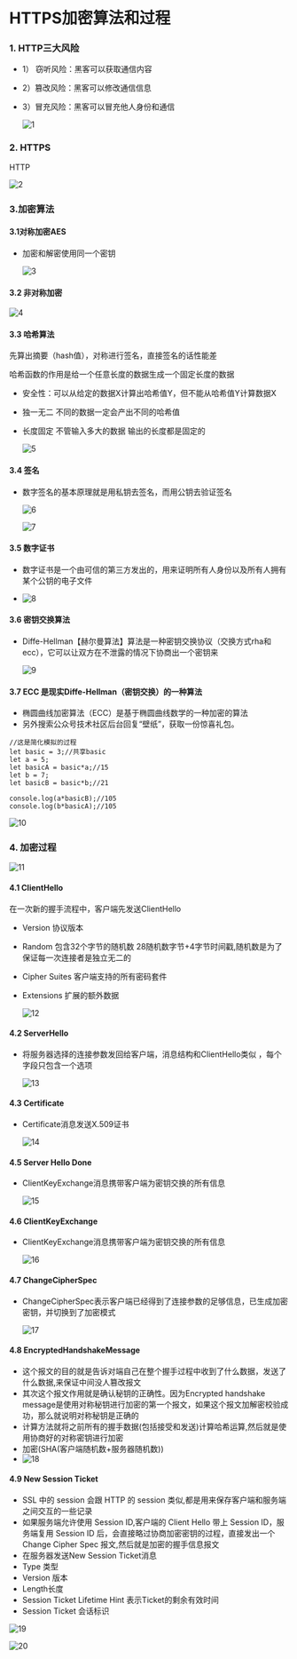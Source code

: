 # HTTPS加密算法和过程



### 1. HTTP三大风险

- 1） 窃听风险：黑客可以获取通信内容

- 2）篡改风险：黑客可以修改通信信息

- 3）冒充风险：黑客可以冒充他人身份和通信

  ![1](.\images\1.png)

### 2. HTTPS

HTTP

![2](.\images\2.png)

### 3.加密算法

#### 3.1对称加密AES

- 加密和解密使用同一个密钥

  ![3](.\images\3.png)

#### 3.2 非对称加密

![4](.\images\4.png)

#### 3.3 哈希算法

先算出摘要（hash值），对称进行签名，直接签名的话性能差

哈希函数的作用是给一个任意长度的数据生成一个固定长度的数据

- 安全性：可以从给定的数据X计算出哈希值Y，但不能从哈希值Y计算数据X

- 独一无二 不同的数据一定会产出不同的哈希值

- 长度固定 不管输入多大的数据 输出的长度都是固定的

  ![5](.\images\5.png)

#### 3.4 签名

- 数字签名的基本原理就是用私钥去签名，而用公钥去验证签名

  ![6](.\images\6.png)

  ![7](.\images\7.png)

#### 3.5 数字证书

- 数字证书是一个由可信的第三方发出的，用来证明所有人身份以及所有人拥有某个公钥的电子文件

  

- ![8](.\images\8.png)

#### 3.6 密钥交换算法

- Diffe-Hellman【赫尔曼算法】算法是一种密钥交换协议（交换方式rha和ecc），它可以让双方在不泄露的情况下协商出一个密钥来

  ![9](.\images\9.png)

#### 3.7 ECC 是现实Diffe-Hellman（密钥交换）的一种算法

- 椭圆曲线加密算法（ECC）是基于椭圆曲线数学的一种加密的算法
- 另外搜索公众号技术社区后台回复“壁纸”，获取一份惊喜礼包。

```
//这是简化模拟的过程
let basic = 3;//共享basic
let a = 5;
let basicA = basic*a;//15
let b = 7;
let basicB = basic*b;//21

console.log(a*basicB);//105
console.log(b*basicA);//105
```



![10](.\images\10.png)

### 4. 加密过程

![11](.\images\11.png)

#### 4.1 ClientHello

在一次新的握手流程中，客户端先发送ClientHello

- Version 协议版本

- Random 包含32个字节的随机数 28随机数字节+4字节时间戳,随机数是为了保证每一次连接者是独立无二的

- Cipher Suites 客户端支持的所有密码套件

- Extensions 扩展的额外数据

  ![12](.\images\12.png)

#### 4.2 ServerHello

- 将服务器选择的连接参数发回给客户端，消息结构和ClientHello类似 ，每个字段只包含一个选项

  ![13](.\images\13.png)

#### 4.3 Certificate

- Certificate消息发送X.509证书

  ![14](.\images\14.png)

#### 4.5 Server Hello Done

- ClientKeyExchange消息携带客户端为密钥交换的所有信息

  ![15](.\images\15.png)

#### 4.6 ClientKeyExchange 

- ClientKeyExchange消息携带客户端为密钥交换的所有信息

  ![16](.\images\16.png)

#### 4.7 ChangeCipherSpec

- ChangeCipherSpec表示客户端已经得到了连接参数的足够信息，已生成加密密钥，并切换到了加密模式

  ![17](.\images\17.png)

#### 4.8 EncryptedHandshakeMessage 

- 这个报文的目的就是告诉对端自己在整个握手过程中收到了什么数据，发送了什么数据,来保证中间没人篡改报文
- 其次这个报文作用就是确认秘钥的正确性。因为Encrypted handshake message是使用对称秘钥进行加密的第一个报文，如果这个报文加解密校验成功，那么就说明对称秘钥是正确的
- 计算方法就将之前所有的握手数据(包括接受和发送)计算哈希运算,然后就是使用协商好的对称密钥进行加密
- 加密(SHA(客户端随机数+服务器随机数))
- ![18](.\images\18.jpg)

#### 4.9 New Session Ticket

- SSL 中的 session 会跟 HTTP 的 session 类似,都是用来保存客户端和服务端之间交互的一些记录
- 如果服务端允许使用 Session ID,客户端的 Client Hello 带上 Session ID，服务端复用 Session ID 后，会直接略过协商加密密钥的过程，直接发出一个 Change Cipher Spec 报文,然后就是加密的握手信息报文
- 在服务器发送New Session Ticket消息
- Type 类型
- Version 版本
- Length长度
- Session Ticket Lifetime Hint 表示Ticket的剩余有效时间
- Session Ticket 会话标识

![19](.\images\19.png)

![20](.\images\20.png)